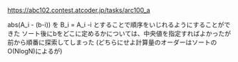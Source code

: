 https://abc102.contest.atcoder.jp/tasks/arc100_a

abs(A_i - (b-i)) を B_i = A_i -i とすることで順序をいじれるようにすることができた
ソート後にbをどこに定めるかについては、中央値を指定すればよかったが前から順番に探索してしまった
(どちらにせよ計算量のオーダーはソートのO(NlogN)によるが)
